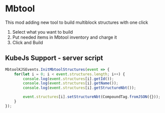 # Mbtool

This mod adding new tool to build multiblock structures with one click

1. Select what you want to build
2. Put needed items in Mbtool inventory and charge it
3. Click and Build


## KubeJs Support - server script
```javascript
MbtoolKJSEvents.InitMbtoolStructures(event => {
    for(let i = 0; i < event.structures.length; i++) {
        console.log(event.structures[i].getId());
        console.log(event.structures[i].getName());
        console.log(event.structures[i].getStructureNbt());

        event.structures[i].setStructureNbt(CompoundTag.fromJSON({})); // set structure nbt (you can use this to change the structure, but be careful!)
    }
});
```